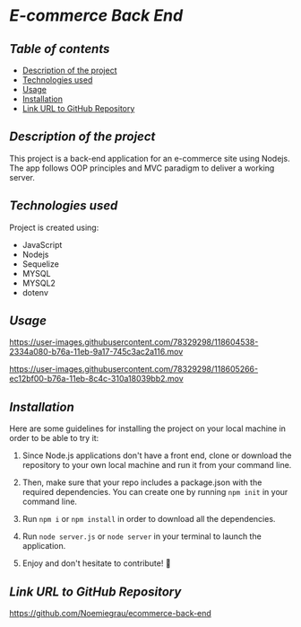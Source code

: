 
# **_E-commerce Back End_**

## **_Table of contents_**
* [Description of the project](#description-of-the-project)
* [Technologies used](#technologies-used)
* [Usage](#usage)
* [Installation](#installation)
* [Link URL to GitHub Repository](#link-URL-to-GitHub-repository)

## **_Description of the project_**
This project is a back-end application for an e-commerce site using Nodejs. The app follows OOP principles and MVC paradigm to deliver a working server.

## **_Technologies used_**
Project is created using:
* JavaScript
* Nodejs
* Sequelize
* MYSQL
* MYSQL2
* dotenv

## **_Usage_**
https://user-images.githubusercontent.com/78329298/118604538-2334a080-b76a-11eb-9a17-745c3ac2a116.mov

https://user-images.githubusercontent.com/78329298/118605266-ec12bf00-b76a-11eb-8c4c-310a18039bb2.mov


## **_Installation_**
Here are some guidelines for installing the project on your local machine in order to be able to try it: 

1. Since Node.js applications don't have a front end, clone or download the repository to your own local machine and run it from your command line.

2. Then, make sure that your repo includes a package.json with the required dependencies. You can create one by running ```npm init``` in your command line.

3. Run ```npm i``` or ```npm install``` in order to download all the dependencies.

4. Run ```node server.js``` or ```node server``` in your terminal to launch the application.

5. Enjoy and don't hesitate to contribute! 🙂

## **_Link URL to GitHub Repository_**
https://github.com/Noemiegrau/ecommerce-back-end
